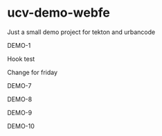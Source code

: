 # ucv-demo-webfe

Just a small demo project for tekton and urbancode

DEMO-1

Hook test

Change for friday

DEMO-7

DEMO-8

DEMO-9

DEMO-10


